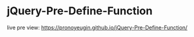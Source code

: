 # jQuery-Pre-Define-Function
live pre view: https://pronoyeugin.github.io/jQuery-Pre-Define-Function/
